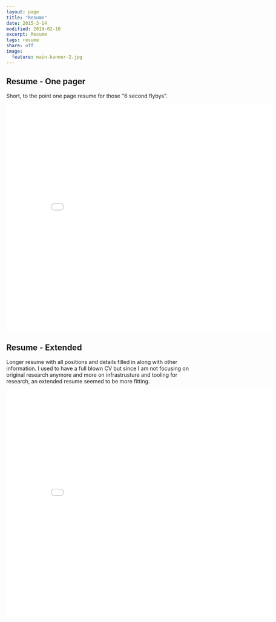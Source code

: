 ```yaml
---
layout: page
title: "Resume"
date: 2015-3-14
modified: 2019-02-10
excerpt: Resume
tags: resume
share: off
image:
  feature: main-banner-2.jpg
---
```


## Resume - One pager

Short, to the point one page resume for those "6 second flybys".

<iframe
    src="/resume/John-Caleb-Wherry_Resume.pdf"
    width="700"
    height="600"
    style="border: none;">
</iframe>

## Resume - Extended

Longer resume with all positions and details filled in along with other information. I used to have a full blown CV but since I am not focusing on original research anymore and more on infrastrusture and tooling for research, an extended resume seemed to be more fitting.

<iframe
    src="/resume/John-Caleb-Wherry_Resume-Extended.pdf"
    width="700"
    height="600"
    style="border: none;">
</iframe>

